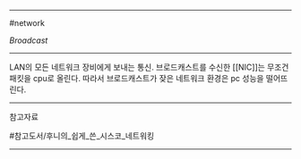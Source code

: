 
---

#network 

*Broadcast*

---

LAN의 모든 네트워크 장비에게 보내는 통신. 브로드캐스트를 수신한 [[NIC]]는 무조건 패킷을 cpu로 올린다. 따라서 브로드캐스트가 잦은 네트워크 환경은 pc 성능을 떨어뜨린다.

---

참고자료

#참고도서/후니의_쉽게_쓴_시스코_네트워킹

---